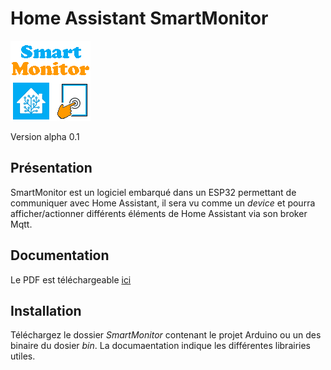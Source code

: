 # Home Assistant SmartMonitor
![](https://raw.githubusercontent.com/PM04290/Home-Assistant-SmartMonitor/main/res/flashscreen.png)

Version alpha 0.1

## Présentation

SmartMonitor est un logiciel embarqué dans un ESP32 permettant de communiquer avec Home Assistant, il sera vu comme un *device* et pourra afficher/actionner différents éléments de Home Assistant via son broker Mqtt.

## Documentation

Le PDF est téléchargeable [ici](https://raw.githubusercontent.com/PM04290/Home-Assistant-SmartMonitor/main/res/SmartMonitor-doc.pdf)

## Installation

Téléchargez le dossier *SmartMonitor* contenant le projet Arduino ou un des binaire du dosier *bin*.
La documaentation indique les différentes librairies utiles.
